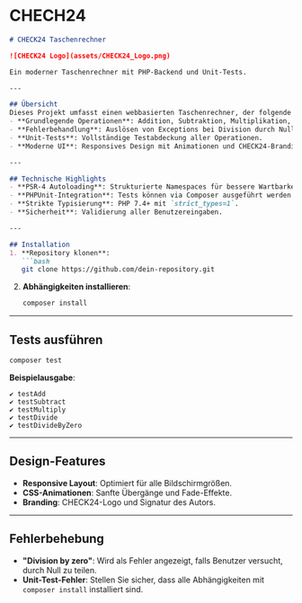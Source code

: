 # CHECH24
```markdown
# CHECK24 Taschenrechner  

![CHECK24 Logo](assets/CHECK24_Logo.png)  

Ein moderner Taschenrechner mit PHP-Backend und Unit-Tests.  

---

## Übersicht  
Dieses Projekt umfasst einen webbasierten Taschenrechner, der folgende Funktionen unterstützt:  
- **Grundlegende Operationen**: Addition, Subtraktion, Multiplikation, Division.  
- **Fehlerbehandlung**: Auslösen von Exceptions bei Division durch Null.  
- **Unit-Tests**: Vollständige Testabdeckung aller Operationen.  
- **Moderne UI**: Responsives Design mit Animationen und CHECK24-Branding.  

---

## Technische Highlights  
- **PSR-4 Autoloading**: Strukturierte Namespaces für bessere Wartbarkeit.  
- **PHPUnit-Integration**: Tests können via Composer ausgeführt werden.  
- **Strikte Typisierung**: PHP 7.4+ mit `strict_types=1`.  
- **Sicherheit**: Validierung aller Benutzereingaben.  

---

## Installation  
1. **Repository klonen**:  
   ```bash  
   git clone https://github.com/dein-repository.git  
   ```  
2. **Abhängigkeiten installieren**:  
   ```bash  
   composer install  
   ```  

---

## Tests ausführen  
```bash  
composer test  
```  
**Beispielausgabe**:  
```  
✔ testAdd  
✔ testSubtract  
✔ testMultiply  
✔ testDivide  
✔ testDivideByZero  
```  
---

## Design-Features  
- **Responsive Layout**: Optimiert für alle Bildschirmgrößen.  
- **CSS-Animationen**: Sanfte Übergänge und Fade-Effekte.  
- **Branding**: CHECK24-Logo und Signatur des Autors.  

---

## Fehlerbehebung  
- **"Division by zero"**: Wird als Fehler angezeigt, falls Benutzer versucht, durch Null zu teilen.  
- **Unit-Test-Fehler**: Stellen Sie sicher, dass alle Abhängigkeiten mit `composer install` installiert sind.  

